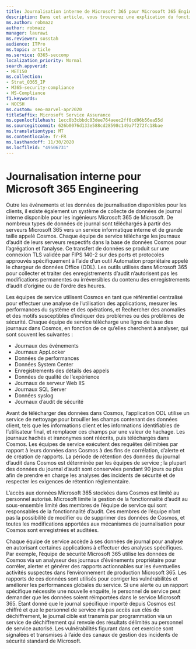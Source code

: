 ```yaml
---
title: Journalisation interne de Microsoft 365 pour Microsoft 365 Engineering
description: Dans cet article, vous trouverez une explication du fonctionnement de la journalisation interne pour Microsoft 365 Engineering Teams.
ms.author: robmazz
author: robmazz
manager: laurawi
ms.reviewer: sosstah
audience: ITPro
ms.topic: article
ms.service: O365-seccomp
localization_priority: Normal
search.appverid:
- MET150
ms.collection:
- Strat_O365_IP
- M365-security-compliance
- MS-Compliance
f1.keywords:
- NOCSH
ms.custom: seo-marvel-apr2020
titleSuffix: Microsoft Service Assurance
ms.openlocfilehash: 1ecc0b3cbbdc03dee764aeec2ff0cd96b56ea55d
ms.sourcegitcommit: 626b0076d133e588cd28598c149a7f272fc18bae
ms.translationtype: MT
ms.contentlocale: fr-FR
ms.lasthandoff: 11/30/2020
ms.locfileid: "49506731"
---
```

# <a name="internal-logging-for-microsoft-365-engineering"></a>Journalisation interne pour Microsoft 365 Engineering

Outre les événements et les données de journalisation disponibles pour les clients, il existe également un système de collecte de données de journal interne disponible pour les ingénieurs Microsoft 365 de Microsoft. De nombreux types de données de journal sont téléchargés à partir des serveurs Microsoft 365 vers un service informatique interne et de grande taille appelé Cosmos. Chaque équipe de service télécharge les journaux d’audit de leurs serveurs respectifs dans la base de données Cosmos pour l’agrégation et l’analyse. Ce transfert de données se produit sur une connexion TLS validée par FIPS 140-2 sur des ports et protocoles approuvés spécifiquement à l’aide d’un outil Automation propriétaire appelé le chargeur de données Office (ODL). Les outils utilisés dans Microsoft 365 pour collecter et traiter des enregistrements d’audit n’autorisent pas les modifications permanentes ou irréversibles du contenu des enregistrements d’audit d’origine ou de l’ordre des heures.

Les équipes de service utilisent Cosmos en tant que référentiel centralisé pour effectuer une analyse de l’utilisation des applications, mesurer les performances du système et des opérations, et Rechercher des anomalies et des motifs susceptibles d’indiquer des problèmes ou des problèmes de sécurité. Chaque équipe de service télécharge une ligne de base des journaux dans Cosmos, en fonction de ce qu’elles cherchent à analyser, qui sont souvent les suivantes :

- Journaux des événements
- Journaux AppLocker
- Données de performances
- Données System Center
- Enregistrements des détails des appels
- Données de qualité de l’expérience
- Journaux de serveur Web IIS
- Journaux SQL Server
- Données syslog
- Journaux d’audit de sécurité

Avant de télécharger des données dans Cosmos, l’application ODL utilise un service de nettoyage pour brouiller les champs contenant des données client, tels que les informations client et les informations identifiables de l’utilisateur final, et remplacer ces champs par une valeur de hachage. Les journaux hachés et iranonymes sont réécrits, puis téléchargés dans Cosmos. Les équipes de service exécutent des requêtes délimitées par rapport à leurs données dans Cosmos à des fins de corrélation, d’alerte et de création de rapports. La période de rétention des données du journal d’audit dans Cosmos est déterminée par les équipes de service ; la plupart des données du journal d’audit sont conservées pendant 90 jours ou plus afin de prendre en charge les analyses des incidents de sécurité et de respecter les exigences de rétention réglementaire.

L’accès aux données Microsoft 365 stockées dans Cosmos est limité au personnel autorisé. Microsoft limite la gestion de la fonctionnalité d’audit au sous-ensemble limité des membres de l’équipe de service qui sont responsables de la fonctionnalité d’audit. Ces membres de l’équipe n’ont pas la possibilité de modifier ou de supprimer des données de Cosmos, et toutes les modifications apportées aux mécanismes de journalisation pour Cosmos sont enregistrées et auditées.

Chaque équipe de service accède à ses données de journal pour analyse en autorisant certaines applications à effectuer des analyses spécifiques. Par exemple, l’équipe de sécurité Microsoft 365 utilise les données de Cosmos via un analyseur des journaux d’événements propriétaire pour corréler, alerter et générer des rapports actionnables sur les éventuelles activités suspectes dans l’environnement de production Microsoft 365. Les rapports de ces données sont utilisés pour corriger les vulnérabilités et améliorer les performances globales du service. Si une alerte ou un rapport spécifique nécessite une nouvelle enquête, le personnel de service peut demander que les données soient réimportées dans le service Microsoft 365. Étant donné que le journal spécifique importé depuis Cosmos est chiffré et que le personnel de service n’a pas accès aux clés de déchiffrement, le journal cible est transmis par programmation via un service de déchiffrement qui renvoie des résultats délimités au personnel de service autorisé. Les vulnérabilités figurant dans cet exercice sont signalées et transmises à l’aide des canaux de gestion des incidents de sécurité standard de Microsoft.
